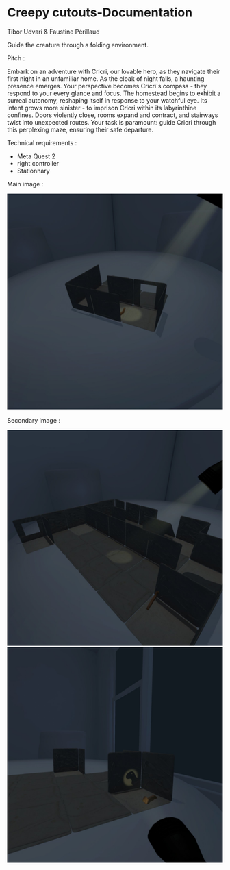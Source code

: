 # Creepy cutouts-Documentation

Tibor Udvari & Faustine Périllaud

Guide the creature through a folding  environment.

 Pitch : 
 
 Embark on an adventure with Cricri, our lovable hero, as they navigate their first night in an unfamiliar home. As the cloak of night falls, a haunting presence emerges. Your perspective becomes Cricri's compass - they respond to your every glance and focus. The homestead begins to exhibit a surreal autonomy, reshaping itself in response to your watchful eye. Its intent grows more sinister - to imprison Cricri within its labyrinthine confines. Doors violently close, rooms expand and contract, and stairways twist into unexpected routes. Your task is paramount: guide Cricri through this perplexing maze, ensuring their safe departure.

Technical requirements : 
 - Meta Quest 2
 - right controller
 - Stationnary 

Main image : 

![mainimage](./img/mainbitch.png)

Secondary image : 

![secondaryimage](./img/sidechick1.png)
![secondaryimage](./img/sidechick2.png)